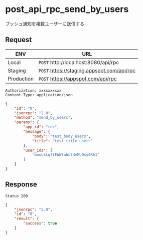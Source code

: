 # post_api_rpc_send_by_users

プッシュ通知を複数ユーザーに送信する

## Request

|ENV|URL|
|---|---|
|Local|`POST` http://localhost:8080/api/rpc|
|Staging|`POST` https://staging.appspot.com/api/rpc|
|Production|`POST` https://appspot.com/api/rpc|

```
Authorization: xxxxxxxxxx
Content-Type: application/json
```
```json
{
    "id": "0",
    "jsonrpc": "2.0",
    "method": "send_by_users",
    "params": {
        "app_id": "rec",
        "message": {
            "body": "test_body_users",
            "title": "test_title_users"
        },
        "user_ids": [
            "wnuLkLqflFWWtuhu7dvML0sy6Rh1"
        ]
    }
}
```

## Response

```
Status 200
```
```json
{
    "jsonrpc": "2.0",
    "id": "0",
    "result": {
        "success": true
    }
}
```

